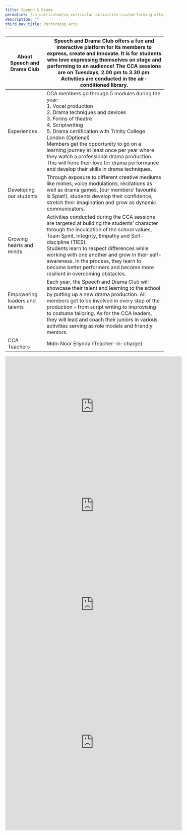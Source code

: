```yaml
---
title: Speech & Drama
permalink: /co-curriculum/co-curricular-activities-cca/performing-arts/speech-n-drama/
description: ""
third_nav_title: Performing Arts
---
```

<table class="tg">
<thead>
  <tr>
    <th class="tg-dafn">About Speech and Drama Club</th>
    <th class="tg-u05r">Speech and Drama Club offers a fun and interactive platform for its members to express, create and innovate. It is for students who love expressing themselves on stage and performing to an audience! The CCA sessions are on Tuesdays, 2.00 pm to 3.30 pm. Activities are conducted in the air-conditioned library. </th>
  </tr>
</thead>
<tbody>
  <tr>
    <td class="tg-dafn">Experiences</td>
    <td class="tg-u05r">CCA members go through 5 modules during the year:<br>1.       Vocal production<br>2.       Drama techniques and devices<br>3.       Forms of theatre<br>4.       Scriptwriting<br>5.       Drama certification with Trinity College London (Optional) <br>Members get the opportunity to go on a learning journey at least once per year where they watch a professional drama production. This will hone their love for drama performance and develop their skills in drama techniques.</td>
  </tr>
  <tr>
    <td class="tg-dafn">Developing our students</td>
    <td class="tg-u05r">Through exposure to different creative mediums like mimes, voice modulations, recitations as well as drama games, (our members’ favourite is Splat!), students develop their confidence, stretch their imagination and grow as dynamic communicators. </td>
  </tr>
  <tr>
    <td class="tg-dafn">Growing hearts and minds</td>
    <td class="tg-u05r">Activities conducted during the CCA sessions are targeted at building the students’ character through the inculcation of the school values, Team Spirit, Integrity, Empathy and Self-discipline (TIES). <br>Students learn to respect differences while working with one another and grow in their self-awareness. In the process, they learn to become better performers and become more resilient in overcoming obstacles. </td>
  </tr>
  <tr>
    <td class="tg-dafn">Empowering leaders and talents<br><br><br></td>
    <td class="tg-u05r">Each year, the Speech and Drama Club will showcase their talent and learning to the school by putting up a new drama production. All members get to be involved in every step of the production – from script writing to improvising to costume tailoring. As for the CCA leaders, they will lead and coach their juniors in various activities serving as role models and friendly mentors. </td>
  </tr>
  <tr>
    <td class="tg-hwm7">CCA Teachers</td>
    <td class="tg-u05r">Mdm Noor Ellynda  (Teacher-in-charge)</td>
  </tr>
</tbody>
</table>
<iframe allowfullscreen="" allow="accelerometer; autoplay; clipboard-write; encrypted-media; gyroscope; picture-in-picture" frameborder="0" title="YouTube video player" src="https://www.youtube.com/embed/eNNJ9DSPx_M" height="315" width="560"></iframe>

<iframe allowfullscreen="" allow="accelerometer; autoplay; clipboard-write; encrypted-media; gyroscope; picture-in-picture" frameborder="0" title="YouTube video player" src="https://www.youtube.com/embed/hGo_M-dJyUE" height="315" width="560"></iframe>

<iframe allowfullscreen="" allow="accelerometer; autoplay; clipboard-write; encrypted-media; gyroscope; picture-in-picture" frameborder="0" title="YouTube video player" src="https://www.youtube.com/embed/4oiZLIRkMXI" height="315" width="560"></iframe>

<iframe allowfullscreen="true" height="560" width="560" frameborder="0" src="https://docs.google.com/presentation/d/e/2PACX-1vQqbUgUng39X7XOC7v9lZ_5astEA2jpHlbGkfWyjZ2o-gd6WEaTDHbRARtl1PR8Z4YFwR4VvpK7LZVL/embed?start=true&amp;loop=true&amp;delayms=3000"></iframe>
